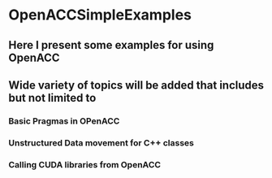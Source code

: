 # OpenACCSimpleExamples
## Here I present some examples for using OpenACC 
## Wide variety of topics will be added that includes but not limited to
### Basic Pragmas in OPenACC
### Unstructured Data movement for C++ classes
### Calling CUDA libraries from OpenACC
